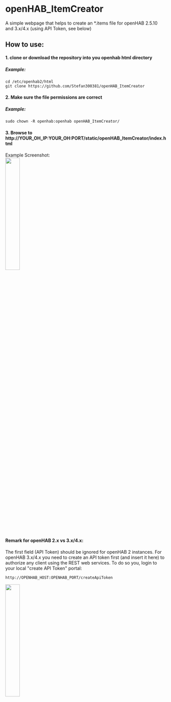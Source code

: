 # openHAB_ItemCreator

A simple webpage that helps to create an \*.items file for openHAB 2.5.10 and 3.x/4.x (using API Token, see below)

## How to use:
#### 1. clone or download the repository into you openhab html directory 
##### Example:
```
cd /etc/openhab2/html
git clone https://github.com/Stefan300381/openHAB_ItemCreator
```
#### 2. Make sure the file permissions are correct 
##### Example:
```
sudo chown -R openhab:openhab openHAB_ItemCreator/
```
#### 3. Browse to http://YOUR_OH_IP:YOUR_OH:PORT/static/openHAB_ItemCreator/index.html

Example Screenshot:
<br>
<img src="https://raw.githubusercontent.com/Stefan300381/openHAB_ItemCreator/dev/assets/demo.png" width="30%" height="30%">

#### Remark for openHAB 2.x vs 3.x/4.x:
The first field (API Token) should be ignored for openHAB 2 instances.
For openHAB 3.x/4.x you need to create an API token first (and insert it here) to authorize any client using the REST web services.
To do so you, login to your local "create API Token" portal: 
```
http://OPENHAB_HOST:OPENHAB_PORT/createApiToken
```
<img src="https://raw.githubusercontent.com/Stefan300381/openHAB_ItemCreator/dev/assets/createAPIToken.png" width="30%" height="30%">
